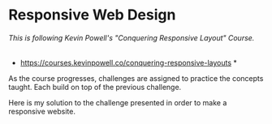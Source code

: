 # Responsive Web Design
###### This is following Kevin Powell's "Conquering Responsive Layout" Course. 
* https://courses.kevinpowell.co/conquering-responsive-layouts *

As the course progresses, challenges are assigned to practice the concepts taught. Each build on top of the previous challenge. 

Here is my solution to the challenge presented in order to make a responsive website. 
